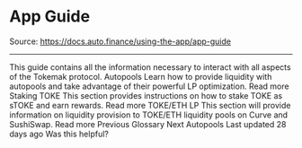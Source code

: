# App Guide

Source: https://docs.auto.finance/using-the-app/app-guide

---

This guide contains all the information necessary to interact with all aspects of the Tokemak protocol.
Autopools
Learn how to provide liquidity with autopools and take advantage of their powerful LP optimization.
Read more
Staking TOKE
This section provides instructions on how to stake TOKE as sTOKE and earn rewards.
Read more
TOKE/ETH LP
This section will provide information on liquidity provision to TOKE/ETH liquidity pools on Curve and SushiSwap.
Read more
Previous
Glossary
Next
Autopools
Last updated
28 days ago
Was this helpful?